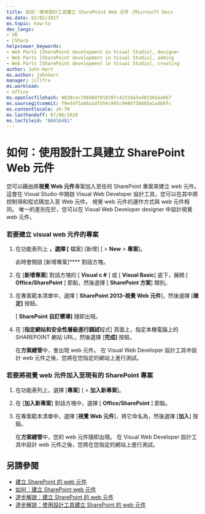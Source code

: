 ```yaml
---
title: 如何：使用設計工具建立 SharePoint Web 元件 |Microsoft Docs
ms.date: 02/02/2017
ms.topic: how-to
dev_langs:
- VB
- CSharp
helpviewer_keywords:
- Web Parts [SharePoint development in Visual Studio], designer
- Web Parts [SharePoint development in Visual Studio], adding
- Web Parts [SharePoint development in Visual Studio], creating
author: John-Hart
ms.author: johnhart
manager: jillfra
ms.workload:
- office
ms.openlocfilehash: 0830cec748d68f010397c42334a5ed83365ee6b7
ms.sourcegitcommit: f9e44f5ab6a1dfb56c945c9986730465e1adb6fc
ms.contentlocale: zh-TW
ms.lasthandoff: 07/06/2020
ms.locfileid: "86016481"
---
```

# <a name="how-to-create-a-sharepoint-web-part-by-using-a-designer"></a>如何：使用設計工具建立 SharePoint Web 元件
  您可以藉由將**視覺 Web 元件**專案加入至任何 SharePoint 專案來建立 web 元件。 這會在 Visual Studio 中開啟 Visual Web Developer 設計工具，您可以在其中將控制項和程式碼加入至 Web 元件。 視覺 web 元件的運作方式與 web 元件相同。 唯一的差別在於，您可以在 Visual Web Developer designer 中設計視覺 web 元件。

### <a name="to-create-a-project-for-visual-web-parts"></a>若要建立 visual web 元件的專案

1. 在功能表列上 **，選擇 [** 檔案] [新增] [  > **New**  >  **專案**]。

     此時會開啟 [新增專案]**** 對話方塊。

2. 在 [**新增專案**] 對話方塊的 [ **Visual c #** ] 或 [ **Visual Basic**] 底下，展開 [ **Office/SharePoint** ] 節點，然後選擇 [ **SharePoint 方案**] 類別。

3. 在專案範本清單中，選擇 [ **SharePoint 2013-視覺 Web 元件**]，然後選擇 [**確定]** 按鈕。

     [ **SharePoint 自訂嚮導]** 隨即出現。

4. 在 [**指定網站和安全性層級進行調試**程式] 頁面上，指定本機電腦上的 SHAREPOINT 網站 URL，然後選擇 [**完成]** 按鈕。

     在**方案總管**中，會出現 web 元件。 在 Visual Web Developer 設計工具中設計 web 元件之後，您將在您指定的網站上進行測試。

### <a name="to-add-a-visual-web-part-to-an-existing-sharepoint-project"></a>若要將視覺 web 元件加入至現有的 SharePoint 專案

1. 在功能表列上，選擇 [**專案**] [  >  **加入新專案**]。

2. 在 [**加入新專案**] 對話方塊中，選擇 [ **Office/SharePoint** ] 節點。

3. 在專案範本清單中，選擇 [**視覺 Web 元件**]，將它命名為，然後選擇 [**加入**] 按鈕。

     在**方案總管**中，您的 web 元件隨即出現。 在 Visual Web Developer 設計工具中設計 web 元件之後，您將在您指定的網站上進行測試。

## <a name="see-also"></a>另請參閱
- [建立 SharePoint 的 web 元件](../sharepoint/creating-web-parts-for-sharepoint.md)
- [如何：建立 SharePoint web 元件](../sharepoint/how-to-create-a-sharepoint-web-part.md)
- [逐步解說：建立 SharePoint 的 web 元件](../sharepoint/walkthrough-creating-a-web-part-for-sharepoint.md)
- [逐步解說：使用設計工具建立 SharePoint 的 web 元件](../sharepoint/walkthrough-creating-a-web-part-for-sharepoint-by-using-a-designer.md)
